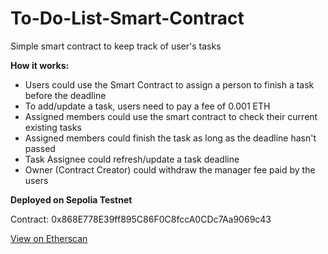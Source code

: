 # To-Do-List-Smart-Contract #
Simple smart contract to keep track of user's tasks

**How it works:**
- Users could use the Smart Contract to assign a person to finish a task before the deadline
- To add/update a task, users need to pay a fee of 0.001 ETH
- Assigned members could use the smart contract to check their current existing tasks
- Assigned members could finish the task as long as the deadline hasn't passed
- Task Assignee could refresh/update a task deadline
- Owner (Contract Creator) could withdraw the manager fee paid by the users
  
**Deployed on Sepolia Testnet**

Contract: 0x868E778E39ff895C86F0C8fccA0CDc7Aa9069c43

[View on Etherscan](https://sepolia.etherscan.io/address/0x868E778E39ff895C86F0C8fccA0CDc7Aa9069c43)
